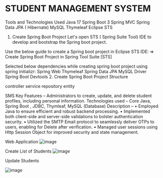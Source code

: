 # STUDENT MANAGEMENT SYSTEM
Tools and Technologies Used
Java 17
Spring Boot 3
Spring MVC
Spring Data JPA ( Hibernate)
MySQL
Thymeleaf
Eclipse STS
1. Create Spring Boot Project
Let's open STS ( Spring Suite Tool) IDE to develop and bootstrap the Spring boot project.

Use the below guide to create a Spring boot project in Eclipse STS IDE: 
=> Create Spring Boot Project in Spring Tool Suite [STS]

Selected below dependencies while creating spring boot project using spring initializr:
 Spring Web
 Thymeleaf
 Spring Data JPA
 MySQL Driver
 Spring Boot Devtools
2. Create Spring Boot Project Structure

 controller
 service
 repository
 entity

SMS
Key Features – Administrators to create, update, and delete student profiles, including personal information.
Technologies used – Core Java, Spring Boot ,  JDBC, Thymleaf, MySQL (Database) Description –
•	Employed Java to ensure efficient and robust backend processing.
•	Implemented both client-side and server-side validations to bolster authentication security.
•	Utilized the SMTP Email protocol to seamlessly deliver OTPs to users, enabling for Delete after verification.
•	Managed user sessions using Http Session Object for improved security and state management.




Web Application 
![image](https://github.com/Kundan52017/SMS/assets/144003234/0f4c783f-8616-4f43-b14d-8685afcc60a3)


Create List of Students
![image](https://github.com/Kundan52017/SMS/assets/144003234/930a4c68-ff27-4235-ab87-6a7eaa2e8131)

Update Students 

![image](https://github.com/Kundan52017/SMS/assets/144003234/95938900-6f0f-4138-a05d-f7f9b3e756e8)



